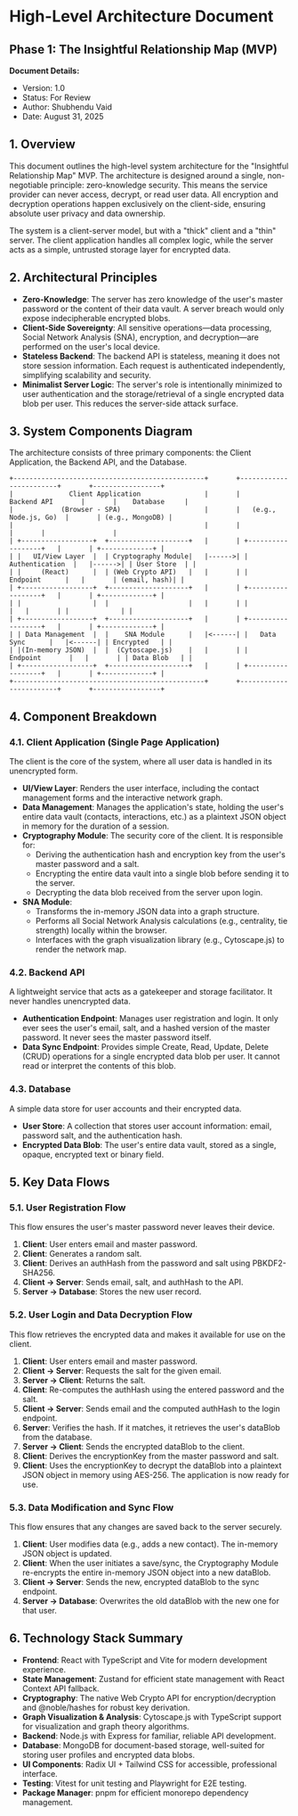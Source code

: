 # High-Level Architecture Document

## Phase 1: The Insightful Relationship Map (MVP)

**Document Details:**

- Version: 1.0
- Status: For Review
- Author: Shubhendu Vaid
- Date: August 31, 2025

## 1. Overview

This document outlines the high-level system architecture for the "Insightful Relationship Map" MVP. The architecture is designed around a single, non-negotiable principle: zero-knowledge security. This means the service provider can never access, decrypt, or read user data. All encryption and decryption operations happen exclusively on the client-side, ensuring absolute user privacy and data ownership.

The system is a client-server model, but with a "thick" client and a "thin" server. The client application handles all complex logic, while the server acts as a simple, untrusted storage layer for encrypted data.

## 2. Architectural Principles

- **Zero-Knowledge**: The server has zero knowledge of the user's master password or the content of their data vault. A server breach would only expose indecipherable encrypted blobs.
- **Client-Side Sovereignty**: All sensitive operations—data processing, Social Network Analysis (SNA), encryption, and decryption—are performed on the user's local device.
- **Stateless Backend**: The backend API is stateless, meaning it does not store session information. Each request is authenticated independently, simplifying scalability and security.
- **Minimalist Server Logic**: The server's role is intentionally minimized to user authentication and the storage/retrieval of a single encrypted data blob per user. This reduces the server-side attack surface.

## 3. System Components Diagram

The architecture consists of three primary components: the Client Application, the Backend API, and the Database.

```
+------------------------------------------------+       +------------------------+       +-----------------+
|              Client Application                |       |      Backend API       |       |    Database     |
|            (Browser - SPA)                     |       |   (e.g., Node.js, Go)  |       | (e.g., MongoDB) |
|                                                |       |                        |       |                 |
| +------------------+  +--------------------+   |       | +------------------+   |       | +-------------+ |
| |   UI/View Layer  |  | Cryptography Module|   |------>| |  Authentication  |   |------>| | User Store  | |
| |     (React)      |  | (Web Crypto API)   |   |       | |    Endpoint      |   |       | (email, hash)| |
| +------------------+  +--------------------+   |       | +------------------+   |       | +-------------+ |
| |                  |  |                    |   |       | |                  |   |       | |             | |
| +------------------+  +--------------------+   |       | +------------------+   |       | +-------------+ |
| | Data Management  |  |    SNA Module      |   |<------| |   Data Sync      |   |<------| | Encrypted   | |
| |(In-memory JSON)  |  |  (Cytoscape.js)    |   |       | |   Endpoint       |   |       | | Data Blob   | |
| +------------------+  +--------------------+   |       | +------------------+   |       | +-------------+ |
+------------------------------------------------+       +------------------------+       +-----------------+
```

## 4. Component Breakdown

### 4.1. Client Application (Single Page Application)

The client is the core of the system, where all user data is handled in its unencrypted form.

- **UI/View Layer**: Renders the user interface, including the contact management forms and the interactive network graph.
- **Data Management**: Manages the application's state, holding the user's entire data vault (contacts, interactions, etc.) as a plaintext JSON object in memory for the duration of a session.
- **Cryptography Module**: The security core of the client. It is responsible for:
  - Deriving the authentication hash and encryption key from the user's master password and a salt.
  - Encrypting the entire data vault into a single blob before sending it to the server.
  - Decrypting the data blob received from the server upon login.
- **SNA Module**:
  - Transforms the in-memory JSON data into a graph structure.
  - Performs all Social Network Analysis calculations (e.g., centrality, tie strength) locally within the browser.
  - Interfaces with the graph visualization library (e.g., Cytoscape.js) to render the network map.

### 4.2. Backend API

A lightweight service that acts as a gatekeeper and storage facilitator. It never handles unencrypted data.

- **Authentication Endpoint**: Manages user registration and login. It only ever sees the user's email, salt, and a hashed version of the master password. It never sees the master password itself.
- **Data Sync Endpoint**: Provides simple Create, Read, Update, Delete (CRUD) operations for a single encrypted data blob per user. It cannot read or interpret the contents of this blob.

### 4.3. Database

A simple data store for user accounts and their encrypted data.

- **User Store**: A collection that stores user account information: email, password salt, and the authentication hash.
- **Encrypted Data Blob**: The user's entire data vault, stored as a single, opaque, encrypted text or binary field.

## 5. Key Data Flows

### 5.1. User Registration Flow

This flow ensures the user's master password never leaves their device.

1. **Client**: User enters email and master password.
2. **Client**: Generates a random salt.
3. **Client**: Derives an authHash from the password and salt using PBKDF2-SHA256.
4. **Client → Server**: Sends email, salt, and authHash to the API.
5. **Server → Database**: Stores the new user record.

### 5.2. User Login and Data Decryption Flow

This flow retrieves the encrypted data and makes it available for use on the client.

1. **Client**: User enters email and master password.
2. **Client → Server**: Requests the salt for the given email.
3. **Server → Client**: Returns the salt.
4. **Client**: Re-computes the authHash using the entered password and the salt.
5. **Client → Server**: Sends email and the computed authHash to the login endpoint.
6. **Server**: Verifies the hash. If it matches, it retrieves the user's dataBlob from the database.
7. **Server → Client**: Sends the encrypted dataBlob to the client.
8. **Client**: Derives the encryptionKey from the master password and salt.
9. **Client**: Uses the encryptionKey to decrypt the dataBlob into a plaintext JSON object in memory using AES-256. The application is now ready for use.

### 5.3. Data Modification and Sync Flow

This flow ensures that any changes are saved back to the server securely.

1. **Client**: User modifies data (e.g., adds a new contact). The in-memory JSON object is updated.
2. **Client**: When the user initiates a save/sync, the Cryptography Module re-encrypts the entire in-memory JSON object into a new dataBlob.
3. **Client → Server**: Sends the new, encrypted dataBlob to the sync endpoint.
4. **Server → Database**: Overwrites the old dataBlob with the new one for that user.

## 6. Technology Stack Summary

- **Frontend**: React with TypeScript and Vite for modern development experience.
- **State Management**: Zustand for efficient state management with React Context API fallback.
- **Cryptography**: The native Web Crypto API for encryption/decryption and @noble/hashes for robust key derivation.
- **Graph Visualization & Analysis**: Cytoscape.js with TypeScript support for visualization and graph theory algorithms.
- **Backend**: Node.js with Express for familiar, reliable API development.
- **Database**: MongoDB for document-based storage, well-suited for storing user profiles and encrypted data blobs.
- **UI Components**: Radix UI + Tailwind CSS for accessible, professional interface.
- **Testing**: Vitest for unit testing and Playwright for E2E testing.
- **Package Manager**: pnpm for efficient monorepo dependency management.
